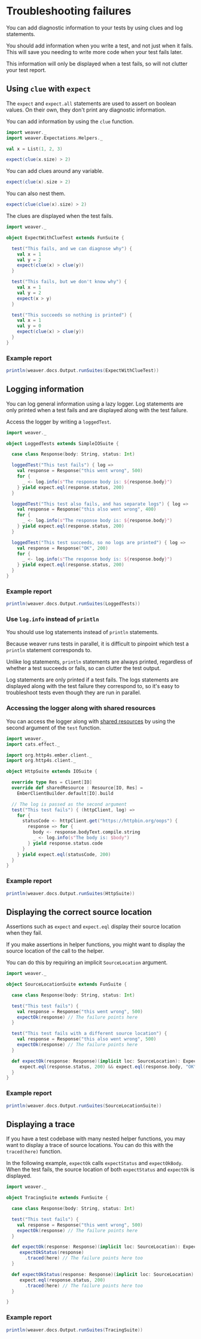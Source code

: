 # Troubleshooting failures

You can add diagnostic information to your tests by using clues and log statements.

You should add information when you write a test, and not just when it fails. This will save you needing to write more code when your test fails later.

This information will only be displayed when a test fails, so will not clutter your test report.

## Using `clue` with `expect`

The `expect` and `expect.all` statements are used to assert on boolean values. On their own, they don't print any diagnostic information.

You can add information by using the `clue` function.

```scala mdoc:invisible
import weaver._
import weaver.Expectations.Helpers._
```

```scala mdoc:silent
val x = List(1, 2, 3)

expect(clue(x.size) > 2)
```

You can add clues around any variable.

```scala mdoc:silent
expect(clue(x).size > 2)
```

You can also nest them.

```scala mdoc:silent
expect(clue(clue(x).size) > 2)
```

The clues are displayed when the test fails.

```scala mdoc
import weaver._

object ExpectWithClueTest extends FunSuite {

  test("This fails, and we can diagnose why") {
    val x = 1
    val y = 2
    expect(clue(x) > clue(y))
  }

  test("This fails, but we don't know why") {
    val x = 1
    val y = 2
    expect(x > y)
  }

  test("This succeeds so nothing is printed") {
    val x = 1
    val y = 0
    expect(clue(x) > clue(y))
  }
}
```

### Example report

```scala mdoc:passthrough
println(weaver.docs.Output.runSuites(ExpectWithClueTest))
```

## Logging information

You can log general information using a lazy logger. Log statements are only printed when a test fails and are displayed along with the test failure.

Access the logger by writing a `loggedTest`.

```scala mdoc
import weaver._

object LoggedTests extends SimpleIOSuite {

  case class Response(body: String, status: Int)

  loggedTest("This test fails") { log =>
    val response = Response("this went wrong", 500)
    for {
      _ <- log.info(s"The response body is: ${response.body}")
    } yield expect.eql(response.status, 200)
  }

  loggedTest("This test also fails, and has separate logs") { log =>
    val response = Response("this also went wrong", 400)
    for {
      _ <- log.info(s"The response body is: ${response.body}")
    } yield expect.eql(response.status, 200)
  }

  loggedTest("This test succeeds, so no logs are printed") { log =>
    val response = Response("OK", 200)
    for {
      _ <- log.info(s"The response body is: ${response.body}")
    } yield expect.eql(response.status, 200)
  }
}
```

### Example report

```scala mdoc:passthrough
println(weaver.docs.Output.runSuites(LoggedTests))
```

### Use `log.info` instead of `println`

You should use log statements instead of `println` statements.

Because weaver runs tests in parallel, it is difficult to pinpoint which test a `println` statement corresponds to.

Unlike log statements, `println` statements are always printed, regardless of whether a test succeeds or fails, so can clutter the test output.

Log statements are only printed if a test fails. The logs statements are displayed along with the test failure they correspond to, so it's easy to troubleshoot tests even though they are run in parallel.

### Accessing the logger along with shared resources

You can access the logger along with [shared resources](resources.md) by using the second argument of the `test` function.

```scala mdoc
import weaver._
import cats.effect._

import org.http4s.ember.client._
import org.http4s.client._

object HttpSuite extends IOSuite {

  override type Res = Client[IO]
  override def sharedResource : Resource[IO, Res] =
    EmberClientBuilder.default[IO].build

  // The log is passed as the second argument
  test("This test fails") { (httpClient, log) =>
    for {
      statusCode <- httpClient.get("https://httpbin.org/oops") {
        response => for {
          body <- response.bodyText.compile.string
          _ <- log.info(s"The body is: $body")
        } yield response.status.code
      }
    } yield expect.eql(statusCode, 200)
  }
}
```

### Example report

```scala mdoc:passthrough
println(weaver.docs.Output.runSuites(HttpSuite))
```

## Displaying the correct source location

Assertions such as `expect` and `expect.eql` display their source location when they fail.

If you make assertions in helper functions, you might want to display the source location of the call to the helper.

You can do this by requiring an implicit `SourceLocation` argument.

```scala mdoc
import weaver._

object SourceLocationSuite extends FunSuite {

  case class Response(body: String, status: Int)

  test("This test fails") {
    val response = Response("this went wrong", 500)
    expectOk(response) // The failure points here
  }

  test("This test fails with a different source location") {
    val response = Response("this also went wrong", 500)
    expectOk(response) // The failure points here
  }

  def expectOk(response: Response)(implicit loc: SourceLocation): Expectations = {
     expect.eql(response.status, 200) && expect.eql(response.body, "OK")
  }
}
```

### Example report

```scala mdoc:passthrough
println(weaver.docs.Output.runSuites(SourceLocationSuite))
```

## Displaying a trace

If you have a test codebase with many nested helper functions, you may want to display a trace of source locations. You can do this with the `traced(here)` function.

In the following example, `expectOk` calls `expectStatus` and `expectOkBody`. When the test fails, the source location of both `expectStatus` and `expectOk` is displayed.

```scala mdoc
import weaver._

object TracingSuite extends FunSuite {

  case class Response(body: String, status: Int)

  test("This test fails") {
    val response = Response("this went wrong", 500)
    expectOk(response) // The failure points here
  }

  def expectOk(response: Response)(implicit loc: SourceLocation): Expectations = {
     expectOkStatus(response)
       .traced(here) // The failure points here too
  }

  def expectOkStatus(response: Response)(implicit loc: SourceLocation): Expectations = {
     expect.eql(response.status, 200)
       .traced(here) // The failure points here too
  }

}
```

### Example report

```scala mdoc:passthrough
println(weaver.docs.Output.runSuites(TracingSuite))
```
